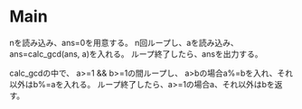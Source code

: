 # Main
nを読み込み、ans=0を用意する。
n回ループし、aを読み込み、ans=calc_gcd(ans, a)を入れる。
ループ終了したら、ansを出力する。

calc_gcdの中で、
a>=1 && b>=1の間ループし、
a>bの場合a%=bを入れ、それ以外はb%=aを入れる。
ループ終了したら、a>=1の場合a、それ以外はbを返す。
